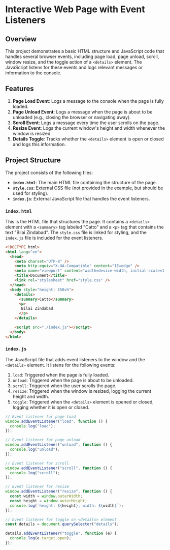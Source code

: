 # Interactive Web Page with Event Listeners

## Overview
This project demonstrates a basic HTML structure and JavaScript code that handles several browser events, including page load, page unload, scroll, window resize, and the toggle action of a `<details>` element. The JavaScript listens for these events and logs relevant messages or information to the console.

## Features
1. **Page Load Event**: Logs a message to the console when the page is fully loaded.
2. **Page Unload Event**: Logs a message when the page is about to be unloaded (e.g., closing the browser or navigating away).
3. **Scroll Event**: Logs a message every time the user scrolls on the page.
4. **Resize Event**: Logs the current window's height and width whenever the window is resized.
5. **Details Toggle**: Tracks whether the `<details>` element is open or closed and logs this information.

## Project Structure
The project consists of the following files:

- **`index.html`**: The main HTML file containing the structure of the page.
- **`style.css`**: External CSS file (not provided in the example, but should be used for styling).
- **`index.js`**: External JavaScript file that handles the event listeners.

### `index.html`

This is the HTML file that structures the page. It contains a `<details>` element with a `<summary>` tag labeled "Catto" and a `<p>` tag that contains the text "Bilai Zindabad". The `style.css` file is linked for styling, and the `index.js` file is included for the event listeners.

```html
<!DOCTYPE html>
<html lang="en">
  <head>
    <meta charset="UTF-8" />
    <meta http-equiv="X-UA-Compatible" content="IE=edge" />
    <meta name="viewport" content="width=device-width, initial-scale=1.0" />
    <title>Document</title>
    <link rel="stylesheet" href="style.css" />
  </head>
  <body style="height: 150vh">
    <details>
      <summary>Catto</summary>
      <p>
       Bilai Zindabad
      </p>
    </details>

    <script src="./index.js"></script>
  </body>
</html>
```

### `index.js`

The JavaScript file that adds event listeners to the window and the `<details>` element. It listens for the following events:

1. `load`: Triggered when the page is fully loaded.
2. `unload`: Triggered when the page is about to be unloaded.
3. `scroll`: Triggered when the user scrolls the page.
4. `resize`: Triggered when the window is resized, logging the current height and width.
5. `toggle`: Triggered when the `<details>` element is opened or closed, logging whether it is open or closed.

```javascript
// Event listener for page load
window.addEventListener("load", function () {
  console.log("load");
});

// Event listener for page unload
window.addEventListener("unload", function () {
  console.log("unload");
});

// Event listener for scroll
window.addEventListener("scroll", function () {
  console.log("scroll");
});

// Event listener for resize
window.addEventListener("resize", function () {
  const width = window.outerWidth;
  const height = window.outerHeight;
  console.log(`height: ${height}, width: ${width}`);
});

// Event listener for toggle on <details> element
const details = document.querySelector("details");

details.addEventListener("toggle", function (e) {
  console.log(e.target.open);
});
```

